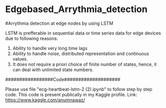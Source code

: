 # Edgebased_Arrythmia_detection
#Arrythmia detection at edge nodes by using LSTM 

LSTM is prefferable in sequential data or time series data for edge devices due to following reasons:
1. Ability to handle very long time lags
2. Ability to handle noise, distributed representation and continuous values.
3. It does not require a priori choice of finite number of states, hence, it can deal with unlimited state numbers.


#################Code####################

Please use file "ecg-heartbeat-lstm-2 (2).ipynb" to follow step by step code.
This code is present publically in my Kaggle profile. 
Link:
https://www.kaggle.com/anumnawaz/

